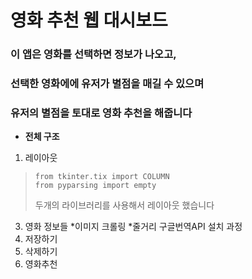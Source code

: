 # 영화 추천 웹 대시보드

### 이 앱은 영화를 선택하면 정보가 나오고,
### 선택한 영화에에 유저가 별점을 매길 수 있으며
### 유저의 별점을 토대로 영화 추천을 해줍니다

* **전체 구조**

1. 레이아웃
>```
>from tkinter.tix import COLUMN
>from pyparsing import empty
>```
>두개의 라이브러리를 사용해서 레이아웃 했습니다

3. 영화 정보들
*이미지 크롤링
*줄거리 구글번역API
    설치 과정
4. 저장하기 
5. 삭제하기
6. 영화추천
